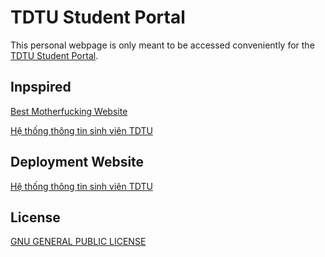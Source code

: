 # TDTU Student Portal

This personal webpage is only meant to be accessed conveniently for the [TDTU Student Portal](https://stdportal.tdtu.edu.vn/).

## Inpspired

[Best Motherfucking Website](https://bestmotherfucking.website/)

[Hệ thống thông tin sinh viên TDTU](https://s.id/hethongtdtu)

## Deployment Website

[Hệ thống thông tin sinh viên TDTU](https://anhkhoakz.github.io/hethongtdtu/)

## License

[GNU GENERAL PUBLIC LICENSE](LICENSE)
